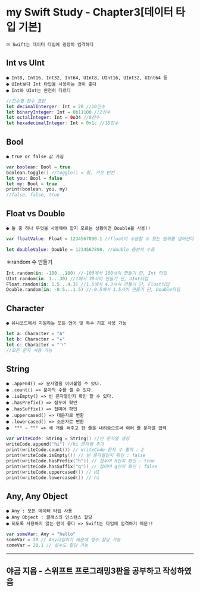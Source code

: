 # my Swift Study - Chapter3[데이터 타입 기본]

    ※ Swift는 데이터 타입에 굉장히 엄격하다

## Int vs UInt
    ● Int8, Int16, Int32, Int64, UInt8, UInt16, UInt32, UInt64 등
    ● UInt보다 Int 타입을 사용하는 것이 좋다
    ● Int와 UInt는 완전히 다르다

```Swift
//진수별 정수 표현
let decimalInterger: Int = 28 //10진수
let binaryInteger: Int = 0b11100 //2진수
let octalInteger: Int = 0o34 //8진수
let hexadecimalInteger: Int = 0x1c //16진수
```

## Bool
    ● true or false 값 가짐

```Swift
var boolean: Bool = true
boolean.toggle() //toggle() = 참, 거짓 반전
let you: Bool = false
let my: Bool = true
print(boolean, you, my)
//false, false, true
```
## Float vs Double
    ● 둘 중 하나 무엇을 사용해야 할지 모르는 상황이면 Double을 사용!!

```Swift
var floatValue: Float = 1234567890.1 //float이 수용할 수 있는 범위를 넘어선다

let doubleValue: Double = 1234567890. //double 충분히 수용
```
＊random 수 만들기
```Swift
Int.random(in: -100...100) //-100에서 100사이 만들기 단, Int 타입
UInt.random(in: 1...30) //1에서 30사이 만들기 단, UInt타입
Float.random(in: 1.5...4.3) //1.5에서 4.3사이 만들기 단, Float타입
Double.random(in: -0.5...1.5) //-0.5에서 1.5사이 만들기 단, Double타입
```

## Character
    ● 유니코드에서 지원하는 모든 언어 및 특수 기호 사용 가능
```Swift
let a: Character = "A"
let b: Character = "★"
let c: Character = "ㄱ"
//모든 문자 사용 가능
```

## String
    ● .append() => 문자열을 이어붙일 수 있다.
    ● .count() => 문자의 수를 셀 수 있다.
    ● .isEmpty() => 빈 문자열인지 확인 할 수 있다.
    ● .hasPrefix() => 접두어 확인
    ● .hasSuffix() => 접미어 확인
    ● .uppercased() => 대문자로 변환
    ● .lowercased() => 소문자로 변환
    ●  """ ~ """ => 세 개를 써주고 한 줄을 내려씀으로써 여러 줄 문자열 입력

```Swift
var writeCode: String = String() //빈 문자열 생성
writeCode.append("hi") //hi 문자열 추가
print(writeCode.count()) // writeCode 문자 수 출력 : 2
print(writeCode.isEmpty()) // 빈 문자열인지 확인 : false
print(writeCode.hasPrefix("h")) // 접두어 h인지 확인 : true
print(writeCode.hasSuffix("q")) // 접미어 q인지 확인 : false
print(writeCode.uppercased()) // HI
print(writeCode.lowercased()) // hi
```

## Any, Any Object
    ● Any : 모든 데이터 타입 사용
    ● Any Object : 클래스의 인스턴스 할당
    ● 되도록 사용하지 않는 편이 좋다 => Swift는 타입에 엄격하기 때문!!

```Swift
var someVar: Any = "hello"
someVar = 20 // Any타입이기 때문에 정수 할당 가능
someVar = 20.1 // 실수도 할당 가능
```
---
야곰 지음 - 스위프트 프로그래밍3판을 공부하고 작성하였음
---
